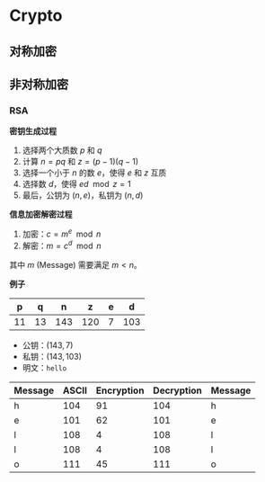 # Crypto

## 对称加密

## 非对称加密

### RSA

**密钥生成过程**

1. 选择两个大质数 $p$ 和 $q$
2. 计算 $n = pq$ 和 $z = (p - 1)(q - 1)$
3. 选择一个小于 $n$ 的数 $e$，使得 $e$ 和 $z$ 互质
4. 选择数 $d$，使得 $ed \mod z = 1$
5. 最后，公钥为 $(n, e)$，私钥为 $(n, d)$

**信息加密解密过程**

1. 加密：$c = m^e \mod n$
2. 解密：$m = c^d \mod n$

其中 $m$ (Message) 需要满足 $m < n$。

**例子**

| p   | q   | n   | z   | e   | d   |
| --- | --- | --- | --- | --- | --- |
| 11  | 13  | 143 | 120 | 7   | 103 |

- 公钥：$(143, 7)$
- 私钥：$(143, 103)$
- 明文：`hello`

| Message | ASCII | Encryption | Decryption | Message |
| ------- | ----- | ---------- | ---------- | ------- |
| h       | 104   | 91         | 104        | h       |
| e       | 101   | 62         | 101        | e       |
| l       | 108   | 4          | 108        | l       |
| l       | 108   | 4          | 108        | l       |
| o       | 111   | 45         | 111        | o       |
